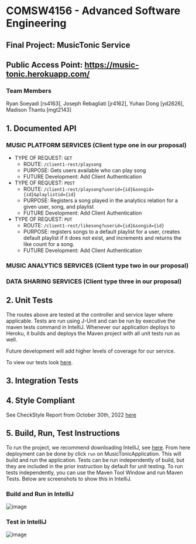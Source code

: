 # COMSW4156 - Advanced Software Engineering

## Final Project: MusicTonic Service

## Public Access Point: https://music-tonic.herokuapp.com/

### Team Members

Ryan Soeyadi [rs4163], Joseph Rebagliati [jr4162], Yuhao Dong [yd2626], Madison Thantu [mgt2143]

## 1. Documented API

### MUSIC PLATFORM SERVICES (Client type one in our proposal)

- TYPE OF REQUEST: `GET`
    - ROUTE: `/client1-rest/playsong`
    - PURPOSE: Gets users available who can play song
    - FUTURE Development: Add Client Authentication
- TYPE OF REQUEST: `POST`
    - ROUTE: `/client1-rest/playsong?userid={id}&songid={id}&playlistid={id}`
    - PURPOSE: Registers a song played in the analytics relation for a given user, song, and playlist
    - FUTURE Development: Add Client Authentication
- TYPE OF REQUEST: `PUT`
    - ROUTE: `/client1-rest/likesong?userid={id}&songid={id}`
    - PURPOSE: registers songs to a default playlist for a user, creates default playlist if it does not exist, and increments and returns the like count for a song.
    - FUTURE Development: Add Client Authentication
### MUSIC ANALYTICS SERVICES (Client type two in our proposal)

### DATA SHARING SERVICES  (Client type three in our proposal)

## 2. Unit Tests

The routes above are tested at the controller and service layer where applicable. Tests are run using J-Unit and can be run by executive the maven tests command in IntelliJ. Whenever our application deploys to Heroku, it builds and deploys
the Maven project with all unit tests run as well.

Future development will add higher levels of coverage for our service.

To view our tests look [here](https://github.com/J-Rebs/friendly-couscous/tree/main/MusicTonic/src/test/java/com/example/musictonic).

## 3. Integration Tests

## 4. Style Compliant

See CheckStyle Report from October 30th, 2022
[here](https://htmlpreview.github.io/?https://github.com/J-Rebs/friendly-couscous/blob/main/MusicTonic/SiteReports/site%2030_October_2022/checkstyle.html)

## 5. Build, Run, Test Instructions

To run the project, we recommend downloading IntelliJ, see [here](https://www.jetbrains.com/idea/). From here deployment can be done by click `run` on MusicTonicApplication. This will build and run the application. Tests can be run
independently of build, but they are included in the prior instruction by default for unit testing. To run tests independently, you can use the Maven Tool Window and run Maven Tests. Below are screenshots to show this in IntelliJ.

### Build and Run in IntelliJ

![image](https://user-images.githubusercontent.com/84640075/197676982-2d11ce27-ec65-4ad3-bf0e-e516858d6eaa.png)

### Test in IntelliJ

![image](https://user-images.githubusercontent.com/84640075/197677593-b653a00f-21d8-45eb-8775-ffed29003ab1.png)


